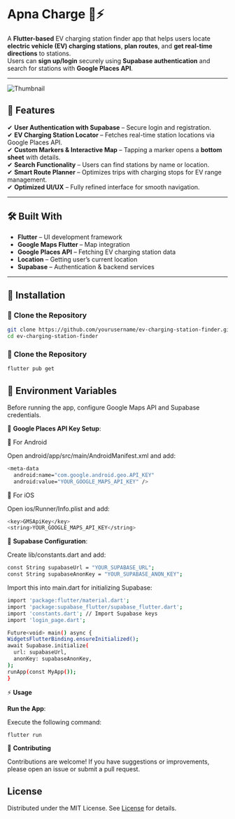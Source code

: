 # Apna Charge 🚗⚡

A **Flutter-based** EV charging station finder app that helps users locate **electric vehicle (EV) charging stations**, **plan routes**, and **get real-time directions** to stations.  
Users can **sign up/login** securely using **Supabase authentication** and search for stations with **Google Places API**.  

---
![Thumbnail](assets/images/thumbnail.png)

## 📌 **Features**

✔ **User Authentication with Supabase** – Secure login and registration.  
✔ **EV Charging Station Locator** – Fetches real-time station locations via Google Places API.  
✔ **Custom Markers & Interactive Map** – Tapping a marker opens a **bottom sheet** with details.  
✔ **Search Functionality** – Users can find stations by name or location.  
✔ **Smart Route Planner** – Optimizes trips with charging stops for EV range management.  
✔ **Optimized UI/UX** – Fully refined interface for smooth navigation.  

---

## 🛠️ **Built With**
- **Flutter** – UI development framework
- **Google Maps Flutter** – Map integration
- **Google Places API** – Fetching EV charging station data
- **Location** – Getting user’s current location
- **Supabase** – Authentication & backend services

---

## 🚀 **Installation**

### 🔹 **Clone the Repository**
```bash
git clone https://github.com/yourusername/ev-charging-station-finder.git
cd ev-charging-station-finder
```

### 🔹 **Clone the Repository**
```bash
flutter pub get
```


## 🔑 Environment Variables

Before running the app, configure Google Maps API and Supabase credentials.

🔹 **Google Places API Key Setup**:

  📌 For Android
  
  Open android/app/src/main/AndroidManifest.xml and add:
  ```bash
  <meta-data
    android:name="com.google.android.geo.API_KEY"
    android:value="YOUR_GOOGLE_MAPS_API_KEY" />
  ```
  📌 For iOS

  Open ios/Runner/Info.plist and add:

  ```bash
  <key>GMSApiKey</key>
<string>YOUR_GOOGLE_MAPS_API_KEY</string>

  ```

🔹 **Supabase Configuration**:

  Create lib/constants.dart and add:
  ```bash
  const String supabaseUrl = "YOUR_SUPABASE_URL";
  const String supabaseAnonKey = "YOUR_SUPABASE_ANON_KEY";
  ```

  Import this into main.dart for initializing Supabase:
  ```bash
  import 'package:flutter/material.dart';
import 'package:supabase_flutter/supabase_flutter.dart';
import 'constants.dart'; // Import Supabase keys
import 'login_page.dart';

Future<void> main() async {
  WidgetsFlutterBinding.ensureInitialized();
  await Supabase.initialize(
    url: supabaseUrl,
    anonKey: supabaseAnonKey,
  );
  runApp(const MyApp());
}
  ```

⚡ **Usage**

  **Run the App**:

  Execute the following command:
  ```bash
  flutter run
  ```


🤝  **Contributing**

Contributions are welcome! If you have suggestions or improvements, please open an issue or submit a pull request.

## License

Distributed under the MIT License. See [License](https://choosealicense.com/licenses/mit/) for details.


